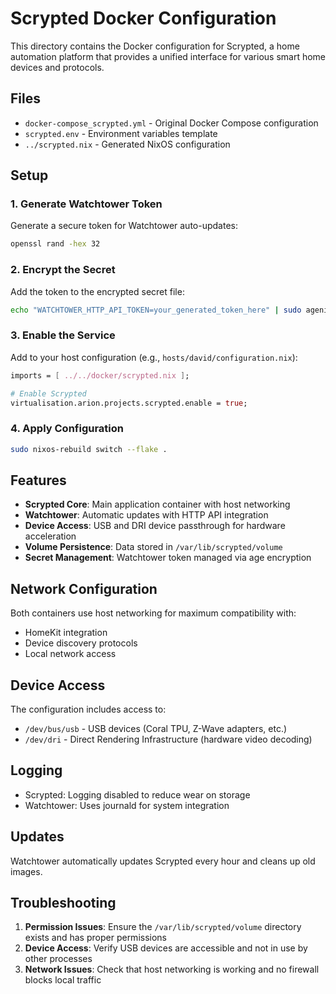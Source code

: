 # Scrypted Docker Configuration

This directory contains the Docker configuration for Scrypted, a home automation platform that provides a unified interface for various smart home devices and protocols.

## Files

- `docker-compose_scrypted.yml` - Original Docker Compose configuration
- `scrypted.env` - Environment variables template
- `../scrypted.nix` - Generated NixOS configuration

## Setup

### 1. Generate Watchtower Token

Generate a secure token for Watchtower auto-updates:

```bash
openssl rand -hex 32
```

### 2. Encrypt the Secret

Add the token to the encrypted secret file:

```bash
echo "WATCHTOWER_HTTP_API_TOKEN=your_generated_token_here" | sudo agenix -e secrets/scrypted-watchtower-token.age
```

### 3. Enable the Service

Add to your host configuration (e.g., `hosts/david/configuration.nix`):

```nix
imports = [ ../../docker/scrypted.nix ];

# Enable Scrypted
virtualisation.arion.projects.scrypted.enable = true;
```

### 4. Apply Configuration

```bash
sudo nixos-rebuild switch --flake .
```

## Features

- **Scrypted Core**: Main application container with host networking
- **Watchtower**: Automatic updates with HTTP API integration
- **Device Access**: USB and DRI device passthrough for hardware acceleration
- **Volume Persistence**: Data stored in `/var/lib/scrypted/volume`
- **Secret Management**: Watchtower token managed via age encryption

## Network Configuration

Both containers use host networking for maximum compatibility with:
- HomeKit integration
- Device discovery protocols
- Local network access

## Device Access

The configuration includes access to:
- `/dev/bus/usb` - USB devices (Coral TPU, Z-Wave adapters, etc.)
- `/dev/dri` - Direct Rendering Infrastructure (hardware video decoding)

## Logging

- Scrypted: Logging disabled to reduce wear on storage
- Watchtower: Uses journald for system integration

## Updates

Watchtower automatically updates Scrypted every hour and cleans up old images.

## Troubleshooting

1. **Permission Issues**: Ensure the `/var/lib/scrypted/volume` directory exists and has proper permissions
2. **Device Access**: Verify USB devices are accessible and not in use by other processes
3. **Network Issues**: Check that host networking is working and no firewall blocks local traffic
